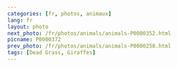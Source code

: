 ```yaml
---
categories: [fr, photos, animaux]
lang: fr
layout: photo
next_photo: /fr/photos/animals/animals-P0000352.html
picname: P0000372
prev_photo: /fr/photos/animals/animals-P0000258.html
tags: [Dead Grass, Giraffes]
---
```

